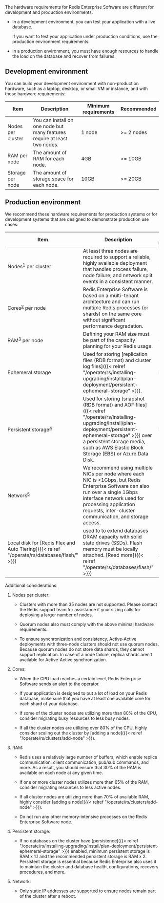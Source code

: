 The hardware requirements for Redis Enterprise Software are different for development and production environments.

- In a development environment, you can test your application with a live database.

    If you want to test your application under production conditions, use the production environment requirements.

- In a production environment, you must have enough resources to handle the load on the database and recover from failures.

## Development environment

You can build your development environment with non-production hardware, such as a laptop, desktop, or small VM or instance,
and with these hardware requirements:

| Item | Description | Minimum requirements | Recommended |
|------------|-----------------|------------|-----------------|
| Nodes per cluster | You can install on one node but many features require at least two nodes. | 1 node | >= 2 nodes |
| RAM per node | The amount of RAM for each node. | 4GB | >= 10GB |
| Storage per node | The amount of storage space for each node. | 10GB | >= 20GB |

## Production environment

We recommend these hardware requirements for production systems or for development systems that are designed to demonstrate production use cases:

| Item | Description | Minimum requirements | Recommended |
|------------|-----------------|------------|-----------------|
| Nodes<sup>[1](#table-note-1)</sup> per cluster | At least three nodes are required to support a reliable, highly available deployment that handles process failure, node failure, and network split events in a consistent manner. | 3 nodes | >= 3 nodes (Must be an odd number of nodes) |
| Cores<sup>[2](#table-note-2)</sup> per node | Redis Enterprise Software is based on a multi-tenant architecture and can run multiple Redis processes (or shards) on the same core without significant performance degradation. | 2 cores | >=8 cores |
| RAM<sup>[3](#table-note-3)</sup> per node | Defining your RAM size must be part of the capacity planning for your Redis usage. | 8GB | >=32GB |
| Ephemeral storage | Used for storing [replication files (RDB format) and cluster log files]({{< relref "/operate/rs/installing-upgrading/install/plan-deployment/persistent-ephemeral-storage" >}}). | RAM x 2 | >= RAM x 4 |
| Persistent storage<sup>[4](#table-note-4)</sup> | Used for storing [snapshot (RDB format) and AOF files]({{< relref "/operate/rs/installing-upgrading/install/plan-deployment/persistent-ephemeral-storage" >}}) over a persistent storage media, such as AWS Elastic Block Storage (EBS) or Azure Data Disk. | RAM x 3 | In-memory >= RAM x 4 (except for [extreme 'write' scenarios]({{< relref "/operate/rs/clusters/optimize/disk-sizing-heavy-write-scenarios" >}}))<br /><br /> [Redis Flex and Auto Tiering]({{< relref "/operate/rs/databases/flash/" >}}) >= (RAM + Flash) x 4. |
| Network<sup>[5](#table-note-5)</sup> | We recommend using multiple NICs per node where each NIC is >1Gbps, but Redis Enterprise Software can also run over a single 1Gbps interface network used for processing application requests, inter-cluster communication, and storage access. | 1G | >=10G |
| Local disk for [Redis Flex and Auto Tiering]({{< relref "/operate/rs/databases/flash/" >}}) | used to to extend databases DRAM capacity with solid state drives (SSDs). Flash memory must be locally attached. [Read more]({{< relref "/operate/rs/databases/flash/" >}}) | (RAM+Flash) x 1.6 | (RAM+Flash) x 2.5 |


Additional considerations:

1. <a name="table-note-1"></a>Nodes per cluster:

    - Clusters with more than 35 nodes are not supported. Please contact the Redis support team for assistance if your sizing calls for deploying a larger number of nodes.

    - Quorum nodes also must comply with the above minimal hardware requirements.
    
    - To ensure synchronization and consistency, Active-Active deployments with three-node clusters should not use quorum nodes. Because quorum nodes do not store data shards, they cannot support replication. In case of a node failure, replica shards aren't available for Active-Active synchronization.

2. <a name="table-note-2"></a>Cores:

    - When the CPU load reaches a certain level, Redis Enterprise Software sends an alert to the operator.  

    - If your application is designed to put a lot of load on your Redis database, make sure that you have at least one available core for each shard of your database.

    - If some of the cluster nodes are utilizing more than 80% of the CPU, consider migrating busy resources to less busy nodes.

    - If all the cluster nodes are utilizing over 80% of the CPU, highly consider scaling out the cluster by [adding a node]({{< relref "/operate/rs/clusters/add-node" >}}).

3. <a name="table-note-3"></a> RAM:

    - Redis uses a relatively large number of buffers, which enable replica communication, client communication, pub/sub commands, and more.  As a result, you should ensure that 30% of the RAM is available on each node at any given time.

    - If one or more cluster nodes utilizes more than 65% of the RAM, consider migrating resources to less active nodes.

    - If all cluster nodes are utilizing more than 70% of available RAM, highly consider [adding a node]({{< relref "/operate/rs/clusters/add-node" >}}).

    - Do not run any other memory-intensive processes on the Redis Enterprise Software node.

4. <a name="table-note-4"></a>Persistent storage:

    - If no databases on the cluster have [persistence]({{< relref "/operate/rs/installing-upgrading/install/plan-deployment/persistent-ephemeral-storage" >}}) enabled, minimum persistent storage is RAM x 1.1 and the recommended persistent storage is RAM x 2. Persistent storage is essential because Redis Enterprise also uses it to maintain the cluster and database health, configurations, recovery procedures, and more.
  
5. <a name="table-note-5"></a>Network:

    - Only static IP addresses are supported to ensure nodes remain part of the cluster after a reboot.

